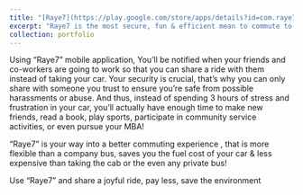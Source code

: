 ```yaml
---
title: "[Raye7](https://play.google.com/store/apps/details?id=com.raye7.raye7fen&hl=en)"
excerpt: "Raye7 is the most secure, fun & efficient mean to commute to work or to university<br/><img src='/images/rayeh_portofilio.png'>"
collection: portfolio
---
```


Using “Raye7” mobile application, You’ll be notified when your friends and co-workers are going to work so that you can share a ride with them instead of taking your car. Your security is crucial, that’s why you can only share with someone you trust to ensure you’re safe from possible harassments or abuse. And thus, instead of spending 3 hours of stress and frustration in your car, you’ll actually have enough time to make new friends, read a book, play sports, participate in community service activities, or even pursue your MBA!

“Raye7” is your way into a better commuting experience , that is more flexible than a company bus, saves you the fuel cost of your car & less expensive than taking the cab or the even any private bus!

Use “Raye7” and share a joyful ride, pay less, save the environment

